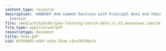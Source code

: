 ```yaml
---
content_type: resource
description: 'HANDOUT #4A Common Sections with Principal Axes and their Moments of
  Inertia'
file: /media/https%3A/open-learning-course-data-rc.s3.amazonaws.com/16-20-structural-mechanics-fall-2002/83f69483e98fe5da25aec1ce707d6efa_ho4a.pdf
file_type: application/pdf
resourcetype: Document
title: ho4a.pdf
uid: 83f69483-e98f-e5da-25ae-c1ce707d6efa
---
```


